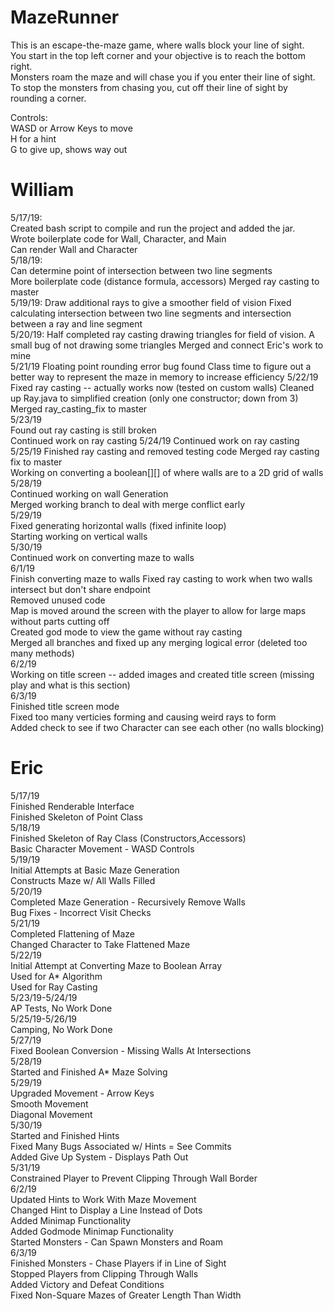 # MazeRunner
This is an escape-the-maze game, where walls block your line of sight.  
You start in the top left corner and your objective is to reach the bottom right.  
Monsters roam the maze and will chase you if you enter their line of sight.  
To stop the monsters from chasing you, cut off their line of sight by rounding a corner.  

Controls:  
WASD or Arrow Keys to move  
H for a hint  
G to give up, shows way out  


# William  
5/17/19:  
Created bash script to compile and run the project and added the jar.  
Wrote boilerplate code for Wall, Character, and Main  
Can render Wall and Character  
5/18/19:  
Can determine point of intersection between two line segments  
More boilerplate code (distance formula, accessors)
Merged ray casting to master  
5/19/19:
Draw additional rays to give a smoother field of vision
Fixed calculating intersection between two line segments and intersection between a ray and line segment  
5/20/19:
Half completed ray casting drawing triangles for field of vision. A small bug of not drawing some triangles
Merged and connect Eric's work to mine  
5/21/19
Floating point rounding error bug found
Class time to figure out a better way to represent the maze in memory to increase efficiency
5/22/19
Fixed ray casting -- actually works now (tested on custom walls)
Cleaned up Ray.java to simplified creation (only one constructor; down from 3)
Merged ray_casting_fix to master  
5/23/19  
Found out ray casting is still broken  
Continued work on ray casting
5/24/19
Continued work on ray casting  
5/25/19
Finished ray casting and removed testing code
Merged ray casting fix to master  
Working on converting a boolean[][] of where walls are to a 2D grid of walls
5/28/19  
Continued working on wall Generation  
Merged working branch to deal with merge conflict early  
5/29/19  
Fixed generating horizontal walls (fixed infinite loop)  
Starting working on vertical walls  
5/30/19  
Continued work on converting maze to walls  
6/1/19  
Finish converting maze to walls
Fixed ray casting to work when two walls intersect but don't share endpoint  
Removed unused code    
Map is moved around the screen with the player to allow for large maps without parts cutting off  
Created god mode to view the game without ray casting  
Merged all branches and fixed up any merging logical error (deleted too many methods)  
6/2/19  
Working on title screen -- added images and created title screen (missing play and what is this section)  
6/3/19  
Finished title screen mode  
Fixed too many verticies forming and causing weird rays to form  
Added check to see if two Character can see each other (no walls blocking)  

# Eric  
5/17/19  
Finished Renderable Interface  
Finished Skeleton of Point Class  
5/18/19  
Finished Skeleton of Ray Class (Constructors,Accessors)  
Basic Character Movement - WASD Controls  
5/19/19  
Initial Attempts at Basic Maze Generation  
Constructs Maze w/ All Walls Filled  
5/20/19  
Completed Maze Generation - Recursively Remove Walls  
Bug Fixes - Incorrect Visit Checks  
5/21/19   
Completed Flattening of Maze  
Changed Character to Take Flattened Maze  
5/22/19  
Initial Attempt at Converting Maze to Boolean Array   
Used for A* Algorithm  
Used for Ray Casting  
5/23/19-5/24/19  
AP Tests, No Work Done  
5/25/19-5/26/19  
Camping, No Work Done  
5/27/19  
Fixed Boolean Conversion - Missing Walls At Intersections  
5/28/19  
Started and Finished A* Maze Solving  
5/29/19  
Upgraded Movement - Arrow Keys  
Smooth Movement  
Diagonal Movement  
5/30/19  
Started and Finished Hints  
Fixed Many Bugs Associated w/ Hints = See Commits  
Added Give Up System - Displays Path Out  
5/31/19  
Constrained Player to Prevent Clipping Through Wall Border  
6/2/19  
Updated Hints to Work With Maze Movement  
Changed Hint to Display a Line Instead of Dots  
Added Minimap Functionality  
Added Godmode Minimap Functionality  
Started Monsters - Can Spawn Monsters and Roam  
6/3/19  
Finished Monsters - Chase Players if in Line of Sight  
Stopped Players from Clipping Through Walls  
Added Victory and Defeat Conditions  
Fixed Non-Square Mazes of Greater Length Than Width  

